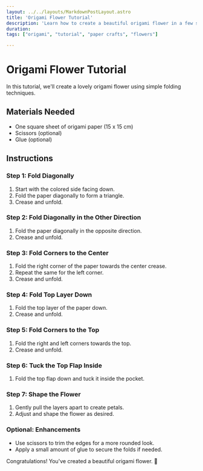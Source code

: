 ```yaml
---
layout: ../../layouts/MarkdownPostLayout.astro
title: 'Origami Flower Tutorial'
description: 'Learn how to create a beautiful origami flower in a few simple steps.'
duration: 
tags: ["origami", "tutorial", "paper crafts", "flowers"]

---
```


# Origami Flower Tutorial

In this tutorial, we'll create a lovely origami flower using simple folding techniques.

## Materials Needed
- One square sheet of origami paper (15 x 15 cm)
- Scissors (optional)
- Glue (optional)

## Instructions

### Step 1: Fold Diagonally
1. Start with the colored side facing down.
2. Fold the paper diagonally to form a triangle.
3. Crease and unfold.

### Step 2: Fold Diagonally in the Other Direction
1. Fold the paper diagonally in the opposite direction.
2. Crease and unfold.

### Step 3: Fold Corners to the Center
1. Fold the right corner of the paper towards the center crease.
2. Repeat the same for the left corner.
3. Crease and unfold.

### Step 4: Fold Top Layer Down
1. Fold the top layer of the paper down.
2. Crease and unfold.

### Step 5: Fold Corners to the Top
1. Fold the right and left corners towards the top.
2. Crease and unfold.

### Step 6: Tuck the Top Flap Inside
1. Fold the top flap down and tuck it inside the pocket.

### Step 7: Shape the Flower
1. Gently pull the layers apart to create petals.
2. Adjust and shape the flower as desired.

### Optional: Enhancements
- Use scissors to trim the edges for a more rounded look.
- Apply a small amount of glue to secure the folds if needed.

Congratulations! You've created a beautiful origami flower. 🌸
